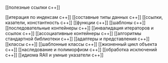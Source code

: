 [[полезные ссылки c++]]

[[итерация по индексам с++]]
[[составные типы данных c++]]
[[ссылки, казатели, константность c++]]
[[функции c++]]
[[шаблоны c++]]
[[последовательные контейнеры c++]]
[[инвалидация итераторов и ссылок c++]]
[[ассоциативные контейнеры c++]]
[[алгоритмы стандартной библиотеки c++]]
[[адаптеры и представления c++]]
[[классы c++]]
[[шаблонные классы c++]]
[[жизненный цикл объекта c++]]
[[наследование и полиморфизм c++]]
[[обработка исключений c++]]
[[идиома RAII и умные указатели c++]]












